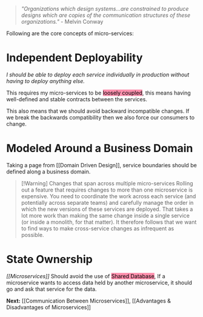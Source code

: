 > *"Organizations which design systems...are constrained to produce designs which are copies of the communication structures of these organizations."* - Melvin Conway

Following are the core concepts of micro-services:

# Independent Deployability

*I should be able to deploy each service individually in production without having to deploy anything else.*

This requires my micro-services to be <mark style="background: #FF5582A6;">loosely coupled</mark>, this means having well-defined and stable contracts between the services.

This also means that we should avoid backward incompatible changes. If we break the backwards compatibility then we also force our consumers to change.

# Modeled Around a Business Domain

Taking a page from [[Domain Driven Design]], service boundaries should be defined along a business domain.


> [!Warning] Changes that span across multiple micro-services
> Rolling out a feature that requires changes to more than one microservice is expensive. You need to coordinate the work across each service (and potentially across separate teams) and carefully manage the order in which the new versions of these services are deployed. That takes a lot more work than making the same change inside a single service (or inside a monolith, for that matter). It therefore follows that we want to find ways to make cross-service changes as infrequent as possible.


# State Ownership

*[[Microservices]]* Should avoid the use of <mark style="background: #FF5582A6;">Shared Database</mark>, If a microservice wants to access data held by another microservice, it should go and ask that service for the data. 

**Next:** [[Communication Between Microservices]], [[Advantages & Disadvantages of Microservices]]